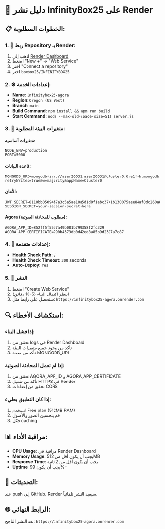 # 🚀 دليل نشر InfinityBox25 على Render

## 📋 الخطوات المطلوبة:

### 1. 🔗 ربط Repository بـ Render:
1. اذهب إلى [Render Dashboard](https://dashboard.render.com)
2. اضغط "New +" → "Web Service"
3. اختر "Connect a repository"
4. اختر `boxbox25/INFINITYBOX25`

### 2. ⚙️ إعدادات الخدمة:
- **Name**: `infinitybox25-agora`
- **Region**: `Oregon (US West)`
- **Branch**: `main`
- **Build Command**: `npm install && npm run build`
- **Start Command**: `node --max-old-space-size=512 server.js`

### 3. 🔐 متغيرات البيئة المطلوبة:

#### متغيرات أساسية:
```
NODE_ENV=production
PORT=5000
```

#### قاعدة البيانات:
```
MONGODB_URI=mongodb+srv://aser20031:aser20031@cluster0.6re1fvh.mongodb.net/game_db?retryWrites=true&w=majority&appName=Cluster0
```

#### الأمان:
```
JWT_SECRET=8110bb05094b7a3c5a5ae10a5d1d0f1abc3741b130075aee84af0dc260a8a0d13d36cb5d71d5ae1aaebb64abbe8e3da0f
SESSION_SECRET=your-session-secret-here
```

#### Agora (مطلوب للمحادثة الصوتية):
```
AGORA_APP_ID=852ff5f55a7a49b081b799358f2fc329
AGORA_APP_CERTIFICATE=790b4373db0d42ed8a85b9d2397a7c87
```

### 4. 🔧 إعدادات متقدمة:
- **Health Check Path**: `/`
- **Health Check Timeout**: `300` seconds
- **Auto-Deploy**: `Yes`

### 5. 🚀 النشر:
1. اضغط "Create Web Service"
2. انتظر اكتمال البناء (5-10 دقائق)
3. ستحصل على رابط مثل: `https://infinitybox25-agora.onrender.com`

## 🔍 استكشاف الأخطاء:

### إذا فشل البناء:
1. تحقق من logs في Render Dashboard
2. تأكد من وجود جميع متغيرات البيئة
3. تأكد من صحة MONGODB_URI

### إذا لم تعمل المحادثة الصوتية:
1. تحقق من AGORA_APP_ID و AGORA_APP_CERTIFICATE
2. تأكد من تفعيل HTTPS في Render
3. تحقق من إعدادات CORS

### إذا كان التطبيق بطيء:
1. استخدم Free plan (512MB RAM)
2. قم بتحسين الصور والأصول
3. فعّل caching

## 📊 مراقبة الأداء:
- **CPU Usage**: مراقبة في Render Dashboard
- **Memory Usage**: يجب أن يكون أقل من 512MB
- **Response Time**: يجب أن يكون أقل من 2 ثانية
- **Uptime**: يجب أن يكون 99%+

## 🔄 التحديثات:
عند push إلى GitHub، Render سيعيد النشر تلقائياً.

## 🌐 الرابط النهائي:
بعد النشر الناجح: `https://infinitybox25-agora.onrender.com`
